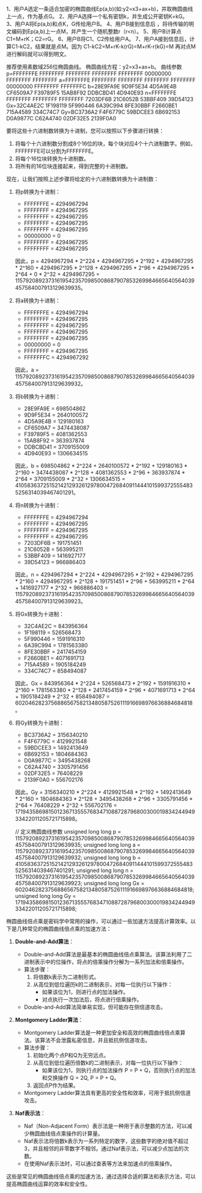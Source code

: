 1、用户A选定一条适合加密的椭圆曲线Ep(a,b)(如:y2=x3+ax+b)，并取椭圆曲线上一点，作为基点G。
2、用户A选择一个私有密钥k，并生成公开密钥K=kG。
3、用户A将Ep(a,b)和点K，G传给用户B。
4、用户B接到信息后 ，将待传输的明文编码到Ep(a,b)上一点M，并产生一个随机整数r（r<n）。
5、用户B计算点C1=M+rK；C2=rG。
6、用户B将C1、C2传给用户A。
7、用户A接到信息后，计算C1-kC2，结果就是点M。因为
  C1-kC2=M+rK-k(rG)=M+rK-r(kG)=M
再对点M进行解码就可以得到明文。

推荐使用素数域256位椭圆曲线。
椭圆曲线方程：y2=x3+ax+b。
曲线参数
p=FFFFFFFE FFFFFFFF FFFFFFFF FFFFFFFF FFFFFFFF 00000000 FFFFFFFF FFFFFFFF
 a=FFFFFFFE FFFFFFFF FFFFFFFF FFFFFFFF FFFFFFFF 00000000 FFFFFFFF FFFFFFFC
 b=28E9FA9E 9D9F5E34 4D5A9E4B CF6509A7 F39789F5 15AB8F92 DDBCBD41 4D940E93
 n=FFFFFFFE FFFFFFFF FFFFFFFF FFFFFFFF 7203DF6B 21C6052B 53BBF409 39D54123
 Gx=32C4AE2C 1F198119 5F990446 6A39C994 8FE30BBF F2660BE1 715A4589 334C74C7
 Gy=BC3736A2 F4F6779C 59BDCEE3 6B692153 D0A9877C C62A4740 02DF32E5 2139F0A0

 要将这些十六进制数转换为十进制，您可以按照以下步骤进行转换：

1.  将每个十六进制数分割成8个16位的块，每个块对应4个十六进制数字。例如，FFFFFFFE可以分割为FFFFFFFE。
2.  将每个16位块转换为十进制数。
3.  将所有的16位块连接起来，得到完整的十进制数。

现在，让我们按照上述步骤将给定的十六进制数转换为十进制数：

1.  将p转换为十进制：
    
    *   FFFFFFFE = 4294967294
    *   FFFFFFFF = 4294967295
    *   FFFFFFFF = 4294967295
    *   FFFFFFFF = 4294967295
    *   FFFFFFFF = 4294967295
    *   00000000 = 0
    *   FFFFFFFF = 4294967295
    *   FFFFFFFF = 4294967295
    
    因此，p = 4294967294 \* 2^224 + 4294967295 \* 2^192 + 4294967295 \* 2^160 + 4294967295 \* 2^128 + 4294967295 \* 2^96 + 4294967295 \* 2^64 + 0 \* 2^32 + 4294967295 
    = 115792089237316195423570985008687907853269984665640564039457584007913129639935。
    
2.  将a转换为十进制：
    
    *   FFFFFFFE = 4294967294
    *   FFFFFFFF = 4294967295
    *   FFFFFFFF = 4294967295
    *   FFFFFFFF = 4294967295
    *   FFFFFFFF = 4294967295
    *   00000000 = 0
    *   FFFFFFFF = 4294967295
    *   FFFFFFFC = 4294967292
    
    因此，a = 115792089237316195423570985008687907853269984665640564039457584007913129639932。
    
3.  将b转换为十进制：
    
    *   28E9FA9E = 698504862
    *   9D9F5E34 = 2640100572
    *   4D5A9E4B = 129180163
    *   CF6509A7 = 3474438087
    *   F39789F5 = 4081362553
    *   15AB8F92 = 363937874
    *   DDBCBD41 = 3709155009
    *   4D940E93 = 1306634515
    
    因此，b = 698504862 \* 2^224 + 2640100572 \* 2^192 + 129180163 \* 2^160 + 3474438087 \* 2^128 + 4081362553 \* 2^96 + 363937874 \* 2^64 + 3709155009 \* 2^32 + 1306634515 
    = 41058363725152142129326129780047268409114441015993725554835256314039467401291。
    
4.  将n转换为十进制：
    
    *   FFFFFFFE = 4294967294
    *   FFFFFFFF = 4294967295
    *   FFFFFFFF = 4294967295
    *   FFFFFFFF = 4294967295
    *   7203DF6B = 191751451
    *   21C6052B = 563995211
    *   53BBF409 = 1416927177
    *   39D54123 = 966886403
    
    因此，n = 4294967294 \* 2^224 + 4294967295 \* 2^192 + 4294967295 \* 2^160 + 4294967295 \* 2^128 + 191751451 \* 2^96 + 563995211 \* 2^64 + 1416927177 \* 2^32 + 966886403 
    = 115792089237316195423570985008687907853269984665640564039457584007913129639923。
    
5.  将Gx转换为十进制：
    
    *   32C4AE2C = 843956364
    *   1F198119 = 526568473
    *   5F990446 = 1591916310
    *   6A39C994 = 1781563380
    *   8FE30BBF = 2417454159
    *   F2660BE1 = 4071691713
    *   715A4589 = 1905184249
    *   334C74C7 = 858494087
    
    因此，Gx = 843956364 \* 2^224 + 526568473 \* 2^192 + 1591916310 \* 2^160 + 1781563380 \* 2^128 + 2417454159 \* 2^96 + 4071691713 \* 2^64 + 1905184249 \* 2^32 + 858494087 
    = 602046282375688656758213480587526111916698976636884684818。
    
6.  将Gy转换为十进制：
    
    *   BC3736A2 = 3156340210
    *   F4F6779C = 4129921548
    *   59BDCEE3 = 1492413649
    *   6B692153 = 1804684363
    *   D0A9877C = 3495438268
    *   C62A4740 = 3305791456
    *   02DF32E5 = 76408229
    *   2139F0A0 = 556702176
    
    因此，Gy = 3156340210 \* 2^224 + 4129921548 \* 2^192 + 1492413649 \* 2^160 + 1804684363 \* 2^128 + 3495438268 \* 2^96 + 3305791456 \* 2^64 + 76408229 \* 2^32 + 556702176 
    = 171943586981501236713555768347108872879680030001983424494933422011205721715898。

    // 定义椭圆曲线参数
unsigned long long p = 115792089237316195423570985008687907853269984665640564039457584007913129639935;
unsigned long long a = 115792089237316195423570985008687907853269984665640564039457584007913129639932;
unsigned long long b = 41058363725152142129326129780047268409114441015993725554835256314039467401291;
unsigned long long n = 115792089237316195423570985008687907853269984665640564039457584007913129639923;
unsigned long long Gx = 602046282375688656758213480587526111916698976636884684818;
unsigned long long Gy = 171943586981501236713555768347108872879680030001983424494933422011205721715898;

椭圆曲线倍点乘是密码学中常用的操作，可以通过一些加速方法提高计算效率。以下是几种常见的椭圆曲线倍点乘的加速方法：

1.  **Double-and-Add算法**：
    
    *   Double-and-Add算法是最基本的椭圆曲线倍点乘算法。该算法利用了二进制表示中的位操作，将点的倍乘操作分解为一系列加法和倍乘操作。
    *   算法步骤：
        1.  将倍数k表示为二进制形式。
        2.  从高位到低位遍历k的二进制表示，对每一位执行以下操作：
            *   如果该位为1，则进行点的加法操作。
            *   对点执行一次加法后，将点进行倍乘操作。
    *   Double-and-Add算法简单易实现，但可能存在侧信道攻击。
2.  **Montgomery Ladder算法**：
    
    *   Montgomery Ladder算法是一种更加安全和高效的椭圆曲线倍点乘算法。该算法不会泄露私密信息，并且抵抗侧信道攻击。
    *   算法步骤：
        1.  初始化两个点P和Q为无穷远点。
        2.  从高位到低位遍历倍数k的二进制表示，对每一位执行以下操作：
            *   如果该位为1，则执行点的加法操作 P = P + Q，否则执行点的加法和交换操作 Q = 2Q, P = P + Q。
        3.  返回点P作为结果。
    *   Montgomery Ladder算法具有更高的安全性和效率，可用于抵抗侧信道攻击。
3.  **Naf表示法**：
    
    *   Naf（Non-Adjacent Form）表示法是一种用于表示整数的方法，可以减少椭圆曲线倍点乘操作的计算量。
    *   Naf表示法将倍数k表示为一系列特定的数字，这些数字的绝对值不超过3，并且相邻的非零数字不相邻。通过Naf表示法，可以减少点加法的次数。
    *   在使用Naf表示法时，可以通过查表等方法来加速点的倍乘操作。

这些是常见的椭圆曲线倍点乘的加速方法，通过选择合适的算法和表示方法，可以提高椭圆曲线运算的效率和安全性。
